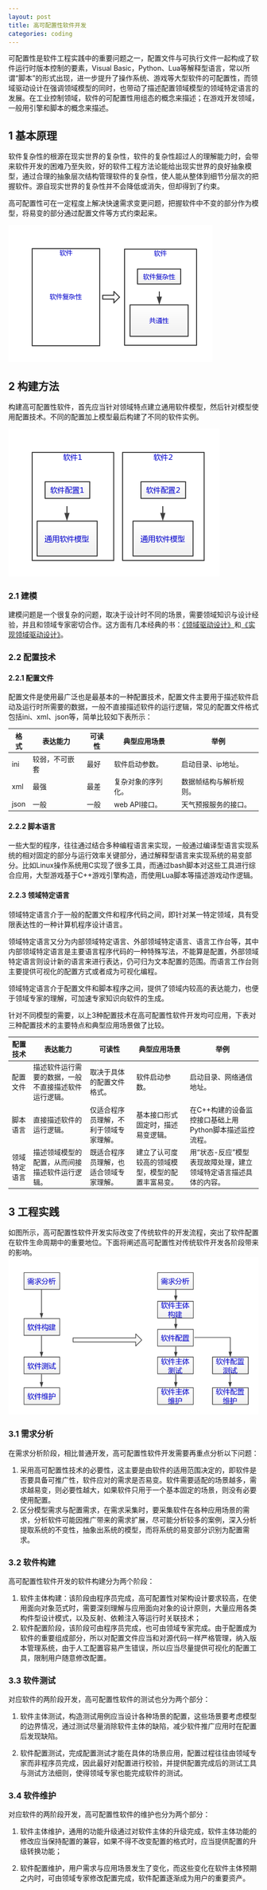 ```yaml
---
layout: post
title: 高可配置性软件开发
categories: coding
---
```


可配置性是软件工程实践中的重要问题之一，配置文件与可执行文件一起构成了软件运行时版本控制的要素，Visual Basic，Python、Lua等解释型语言，常以所谓“脚本”的形式出现，进一步提升了操作系统、游戏等大型软件的可配置性，而领域驱动设计在强调领域模型的同时，也带动了描述配置领域模型的领域特定语言的发展。在工业控制领域，软件的可配置性用组态的概念来描述；在游戏开发领域，一般用引擎和脚本的概念来描述。

## 1 基本原理

软件复杂性的根源在现实世界的复杂性，软件的复杂性超过人的理解能力时，会带来软件开发的困难乃至失败，好的软件工程方法论能给出现实世界的良好抽象模型，通过合理的抽象层次结构管理软件的复杂性，使人能从整体到细节分层次的把握软件。源自现实世界的复杂性并不会降低或消失，但却得到了约束。

高可配置性可在一定程度上解决快速需求变更问题，把握软件中不变的部分作为模型，将易变的部分通过配置文件等方式约束起来。

![highly-configurable-1](/images/highly-configurable-1.png)

## 2 构建方法

构建高可配置性软件，首先应当针对领域特点建立通用软件模型，然后针对模型使用配置技术。不同的配置加上模型最后构建了不同的软件实例。

![highly-configurable-2](/images/highly-configurable-2.png)

### 2.1 建模

建模问题是一个很复杂的问题，取决于设计时不同的场景，需要领域知识与设计经验，并且和领域专家密切合作。这方面有几本经典的书：[《领域驱动设计》](https://book.douban.com/subject/26819666/)和[《实现领域驱动设计》](https://book.douban.com/subject/25844633/)。

### 2.2 配置技术

#### 2.2.1 配置文件

配置文件是使用最广泛也是最基本的一种配置技术，配置文件主要用于描述软件启动及运行时所需要的数据，一般不直接描述软件的运行逻辑，常见的配置文件格式包括ini、xml、json等，简单比较如下表所示：

| 格式   | 表达能力    | 可读性  | 典型应用场景     | 举例          |
| ---- | ------- | ---- | ---------- | ----------- |
| ini  | 较弱，不可嵌套 | 最好   | 软件启动参数。    | 启动目录、ip地址。  |
| xml  | 最强      | 最差   | 复杂对象的序列化。  | 数据帧结构与解析规则。 |
| json | 一般      | 一般   | web API接口。 | 天气预报服务的接口。  |

#### 2.2.2 脚本语言

一些大型的程序，往往通过结合多种编程语言来实现，一般通过编译型语言实现系统的相对固定的部分与运行效率关键部分，通过解释型语言来实现系统的易变部分。比如Linux操作系统用C实现了很多工具，而通过bash脚本对这些工具进行综合应用，大型游戏基于C++游戏引擎构造，而使用Lua脚本等描述游戏动作逻辑。

#### 2.2.3 领域特定语言

领域特定语言介于一般的配置文件和程序代码之间，即针对某一特定领域，具有受限表达性的一种计算机程序设计语言。

领域特定语言又分为内部领域特定语言、外部领域特定语言、语言工作台等，其中内部领域特定语言是主要语言程序代码的一种特殊写法，不能算是配置，外部领域特定语言则设计新的语言来进行表达，仍可归为文本配置的范围。而语言工作台则主要提供可视化的配置方式或者成为可视化编程。

领域特定语言介于配置文件和脚本程序之间，提供了领域内较高的表达能力，也便于领域专家的理解，可加速专家知识向软件的生成。

针对不同模型的需要，以上3种配置技术在高可配置性软件开发均可应用，下表对三种配置技术的主要特点和典型应用场景做了比较。

| 配置技术   | 表达能力                       | 可读性                 | 典型应用场景                   | 举例                                |
| ------ | -------------------------- | ------------------- | ------------------------ | --------------------------------- |
| 配置文件   | 描述软件运行需要的数据，一般不直接描述软件运行逻辑。 | 取决于具体的配置文件格式。  | 软件启动参数。                  | 启动目录、网络通信地址。                      |
| 脚本语言   | 直接描述软件的运行逻辑。               | 仅适合程序员理解，不利于领域专家理解。 | 基本接口形式固定时，描述易变逻辑。        | 在C++构建的设备监控接口基础上用Python脚本描述监控流程。  |
| 领域特定语言 | 描述领域模型的配置，从而间接描述软件运行逻辑。    | 既适合程序员理解，也适合领域专家理解。 | 建立了认可度较高的领域模型，模型的配置丰富易变。 | 用“状态-反应”模型表现故障处理，建立领域特定语言描述具体的内容。 |

## 3 工程实践

如图所示，高可配置性软件开发实际改变了传统软件的开发流程，突出了软件配置在软件生命周期中的重要地位。下面将阐述高可配置性对传统软件开发各阶段带来的影响。
![highly-configurable-3](/images/highly-configurable-3.png)

### 3.1 需求分析

在需求分析阶段，相比普通开发，高可配置性软件开发需要再重点分析以下问题：

1. 采用高可配置性技术的必要性，这主要是由软件的适用范围决定的，即软件是否要具备可推广性，软件应对的需求是否易变。软件需要适配的场景越多，需求越易变，则必要性越大，如果软件只用于一个基本固定的场景，则没有必要使用配置。
2. 区分模型需求与配置需求，在需求采集时，要采集软件在各种应用场景的需求，分析软件可能因推广带来的需求扩展，尽可能分析较多的案例，深入分析提取系统的不变性，抽象出系统的模型，而将系统的易变部分识别为配置需求。

### 3.2  软件构建

高可配置性软件开发的软件构建分为两个阶段：

1. 软件主体构建：该阶段由程序员完成，高可配置性对架构设计要求较高，在使用面向对象范式时，需要深刻理解与应用面向对象的设计原则，大量应用各类构件型设计模式，以及反射、依赖注入等运行时关联技术；
2. 软件配置阶段，该阶段可由程序员完成，也可由领域专家完成。由于配置成为软件的重要组成部分，所以对配置文件应当和对源代码一样严格管理，纳入版本管理系统，由于人工配置容易产生错误，所以应当尽量提供可视化的配置工具，限制用户随意修改配置。

### 3.3 软件测试

对应软件的两阶段开发，高可配置性软件的测试也分为两个部分：

1. 软件主体测试，构造测试用例应当设计各种场景的配置，这些场景要考虑模型的边界情况，通过测试尽量消除软件主体的缺陷，减少软件推广应用时在配置后发现缺陷。

2. 软件配置测试，完成配置测试才能在具体的场景应用，配置过程往往由领域专家而非程序员完成，因此最好对配置进行校验，并提供配置完成后的测试工具与测试方法细则，使得领域专家也能完成软件的测试。

### 3.4  软件维护
对应软件的两阶段开发，高可配置性软件的维护也分为两个部分：

1. 软件主体维护，通用的功能升级通过对软件主体的升级完成，软件主体功能的修改应当保持配置的兼容，如果不得不改变配置的格式时，应当提供配置的升级转换功能；

2. 软件配置维护，用户需求与应用场景发生了变化，而这些变化在软件主体预期之内时，可由领域专家修改配置完成，软件配置逐渐成为用户的重要资产。
